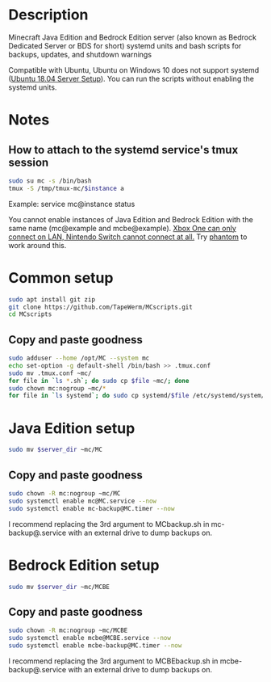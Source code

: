 # Description
Minecraft Java Edition and Bedrock Edition server (also known as Bedrock Dedicated Server or BDS for short) systemd units and bash scripts for backups, updates, and shutdown warnings

Compatible with Ubuntu, Ubuntu on Windows 10 does not support systemd ([Ubuntu 18.04 Server Setup](https://gist.github.com/TapeWerm/d65ae4aeb6653b669e68b0fb25ec27f3)). You can run the scripts without enabling the systemd units.
# Notes
## How to attach to the systemd service's tmux session
```bash
sudo su mc -s /bin/bash
tmux -S /tmp/tmux-mc/$instance a
```
Example: service mc@instance status

You cannot enable instances of Java Edition and Bedrock Edition with the same name (mc@example and mcbe@example). [Xbox One can only connect on LAN, Nintendo Switch cannot connect at all.](https://help.mojang.com/customer/en/portal/articles/2954250-dedicated-servers-for-minecraft-on-bedrock) Try [phantom](https://github.com/jhead/phantom) to work around this.
# Common setup
```bash
sudo apt install git zip
git clone https://github.com/TapeWerm/MCscripts.git
cd MCscripts
```
## Copy and paste goodness
```bash
sudo adduser --home /opt/MC --system mc
echo set-option -g default-shell /bin/bash >> .tmux.conf
sudo mv .tmux.conf ~mc/
for file in `ls *.sh`; do sudo cp $file ~mc/; done
sudo chown mc:nogroup ~mc/*
for file in `ls systemd`; do sudo cp systemd/$file /etc/systemd/system/; done
```
# Java Edition setup
```bash
sudo mv $server_dir ~mc/MC
```
## Copy and paste goodness
```bash
sudo chown -R mc:nogroup ~mc/MC
sudo systemctl enable mc@MC.service --now
sudo systemctl enable mc-backup@MC.timer --now
```
I recommend replacing the 3rd argument to MCbackup.sh in mc-backup@.service with an external drive to dump backups on.
# Bedrock Edition setup
```bash
sudo mv $server_dir ~mc/MCBE
```
## Copy and paste goodness
```bash
sudo chown -R mc:nogroup ~mc/MCBE
sudo systemctl enable mcbe@MCBE.service --now
sudo systemctl enable mcbe-backup@MC.timer --now
```
I recommend replacing the 3rd argument to MCBEbackup.sh in mcbe-backup@.service with an external drive to dump backups on.
